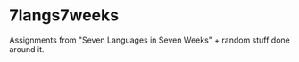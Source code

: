 7langs7weeks
============

Assignments from "Seven Languages in Seven Weeks" + random stuff done around it.
